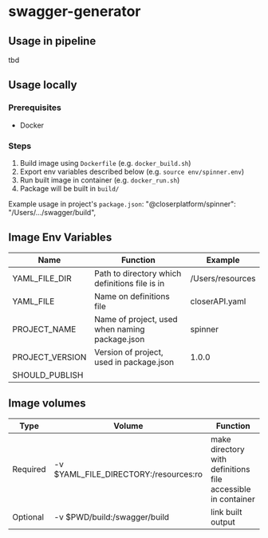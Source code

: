 # swagger-generator


## Usage in pipeline
tbd
## Usage locally
### Prerequisites
  - Docker
### Steps
 1. Build image using `Dockerfile` (e.g. `docker_build.sh`)
 2. Export env variables described below (e.g. `source env/spinner.env`)
 3. Run built image in container (e.g. `docker_run.sh`)
 4. Package will be built in `build/`

Example usage in project's `package.json`:
"@closerplatform/spinner": "/Users/.../swagger/build",

## Image Env Variables
| Name | Function | Example |
| ---- | -------- | ------- |
| YAML_FILE_DIR | Path to directory which definitions file is in | /Users/resources
| YAML_FILE | Name on definitions file | closerAPI.yaml
| PROJECT_NAME | Name of project, used when naming package.json | spinner |
| PROJECT_VERSION | Version of project, used in package.json | 1.0.0 |
| SHOULD_PUBLISH |  |

## Image volumes
| Type | Volume | Function |
| ---- | ------ | -------- |
| Required | -v $YAML_FILE_DIRECTORY:/resources:ro | make directory with definitions file accessible in container |
| Optional | -v $PWD/build:/swagger/build | link built output |